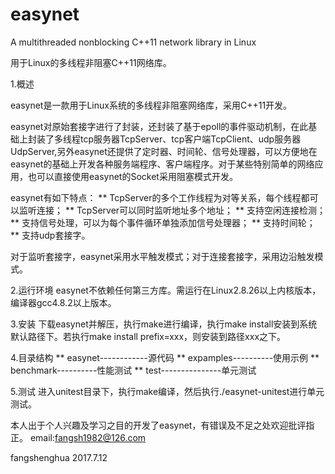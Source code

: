 # easynet
A multithreaded nonblocking C++11 network library in Linux

用于Linux的多线程非阻塞C++11网络库。

1.概述

easynet是一款用于Linux系统的多线程非阻塞网络库，采用C++11开发。

easynet对原始套接字进行了封装，还封装了基于epoll的事件驱动机制，在此基础上封装了多线程tcp服务器TcpServer、tcp客户端TcpClient、udp服务器UdpServer,另外easynet还提供了定时器、时间轮、信号处理器，可以方便地在easynet的基础上开发各种服务端程序、客户端程序。对于某些特别简单的网络应用，也可以直接使用easynet的Socket采用阻塞模式开发。

easynet有如下特点：
** TcpServer的多个工作线程为对等关系，每个线程都可以监听连接；
** TcpServer可以同时监听地址多个地址；
** 支持空闲连接检测；
** 支持信号处理，可以为每个事件循环单独添加信号处理器；
** 支持时间轮；
** 支持udp套接字。

对于监听套接字，easynet采用水平触发模式；对于连接套接字，采用边沿触发模式。

2.运行环境
easynet不依赖任何第三方库。需运行在Linux2.8.26以上内核版本，编译器gcc4.8.2以上版本。

3.安装
下载easynet并解压，执行make进行编译，执行make install安装到系统默认路径下。若执行make install prefix=xxx，则安装到路径xxx之下。

4.目录结构
** easynet------------源代码
** expamples----------使用示例
** benchmark----------性能测试
** test---------------单元测试

5.测试
进入unitest目录下，执行make编译，然后执行./easynet-unitest进行单元测试。

本人出于个人兴趣及学习之目的开发了easynet，有错误及不足之处欢迎批评指正。
email:fangsh1982@126.com

fangshenghua
2017.7.12
